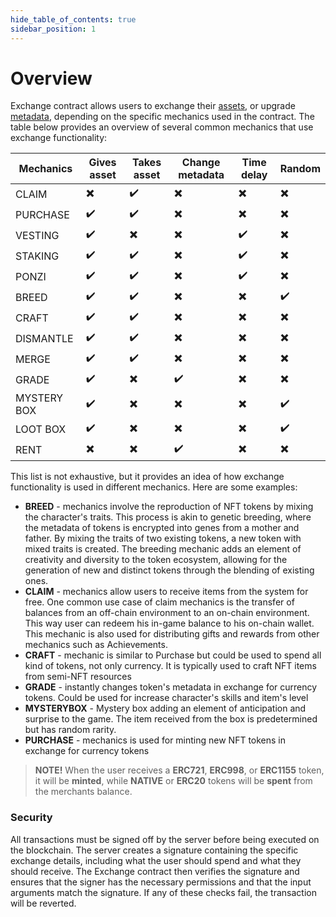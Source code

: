 ```yaml
---
hide_table_of_contents: true
sidebar_position: 1
---
```


# Overview

Exchange contract allows users to exchange their [assets](/admin/miscellaneous/asset), or
upgrade [metadata](/admin/miscellaneous/metadata/), depending on the specific mechanics used in the contract. 
The table below provides an overview of several common mechanics that use exchange functionality:


| Mechanics   | Gives asset | Takes asset  | Change metadata | Time delay | Random |
|-------------|-------------|--------------|-----------------|------------|--------|
| CLAIM       | ✖️          | ✔️           | ✖️              | ✖️         | ✖️     |
| PURCHASE    | ✔️          | ✔️           | ✖️              | ✖️         | ✖️     |
| VESTING     | ✔️          | ✖️           | ✖️              | ✔️         | ✖️     |
| STAKING     | ✔️          | ✔️           | ✖️              | ✔️         | ✖️     |
| PONZI       | ✔️          | ✔️           | ✖️              | ✔️         | ✖️     |
| BREED       | ✔️          | ✔️           | ✖️              | ✖️         | ✔️     |
| CRAFT       | ✔️          | ✔️           | ✖️              | ✖️         | ✖️     |
| DISMANTLE   | ✔️          | ✔️           | ✖️              | ✖️         | ✖️     |
| MERGE       | ✔️          | ✔️           | ✖️              | ✖️         | ✖️     |
| GRADE       | ✔️          | ✖️           | ✔️              | ✖️         | ✖️     |
| MYSTERY BOX | ✔️          | ✖️           | ✖️              | ✖️         | ✔️     |
| LOOT BOX    | ✔️          | ✖️           | ✖️              | ✖️         | ✔️     |
| RENT        | ✖️          | ✖️           | ✔️              | ✖️         | ✖️     |

This list is not exhaustive, but it provides an idea of how exchange functionality is used in different mechanics.
Here are some examples:

- **BREED** - mechanics involve the reproduction of NFT tokens by mixing the character's traits. This process is akin
  to genetic breeding, where the metadata of tokens is encrypted into genes from a mother and father. By mixing the
  traits of two existing tokens, a new token with mixed traits is created. The breeding mechanic adds an element of
  creativity and diversity to the token ecosystem, allowing for the generation of new and distinct tokens through the
  blending of existing ones.
- **CLAIM** - mechanics allow users to receive items from the system for free. One common use case of claim mechanics is
  the transfer of balances from an off-chain environment to an on-chain environment. This way user can redeem his
  in-game balance to his on-chain wallet. This mechanic is also used for distributing gifts and rewards from other
  mechanics such as Achievements.
- **CRAFT** - mechanic is similar to Purchase but could be used to spend all kind of tokens, not only currency. It is
  typically used to craft NFT items from semi-NFT resources
- **GRADE** - instantly changes token's metadata in exchange for currency tokens. Could be used for increase character's
  skills and item's level
- **MYSTERYBOX** - Mystery box adding an element of anticipation and surprise to the game. The item received from the
  box is predetermined but has random rarity.
- **PURCHASE** - mechanics is used for minting new NFT tokens in exchange for currency tokens

> **NOTE!** When the user receives a **ERC721**, **ERC998**, or **ERC1155** token, it will be
> **minted**, while **NATIVE** or **ERC20** tokens will be **spent** from the merchants balance.

### Security

All transactions must be signed off by the server before being executed on the blockchain. The server creates a
signature containing the specific exchange details, including what the user should spend and what they should receive.
The Exchange contract then verifies the signature and ensures that the signer has the necessary permissions and that the
input arguments match the signature. If any of these checks fail, the transaction will be reverted. 
